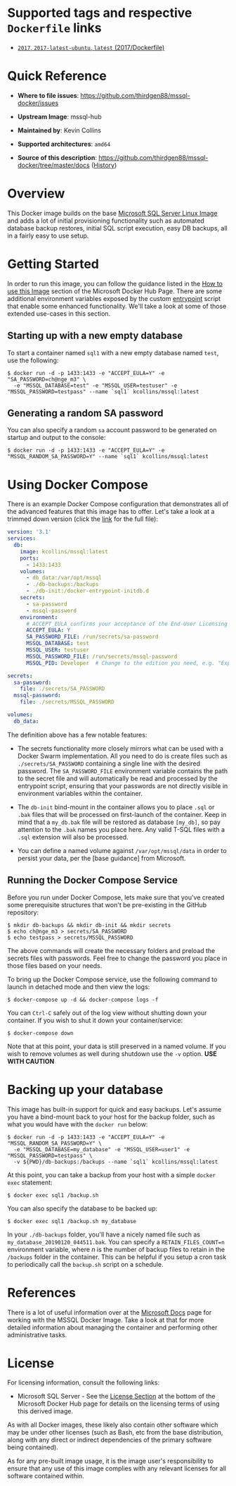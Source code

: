 # Supported tags and respective `Dockerfile` links

* [`2017`, `2017-latest-ubuntu`, `latest` (2017/Dockerfile)](https://github.com/thirdgen88/mssql-docker/blob/master/2017/Dockerfile)

# Quick Reference

* **Where to file issues**:
https://github.com/thirdgen88/mssql-docker/issues

* **Upstream Image**:
mssql-hub

* **Maintained by**:
Kevin Collins

* **Supported architectures**:
`amd64`

* **Source of this description**:
https://github.com/thirdgen88/mssql-docker/tree/master/docs ([History](https://github.com/thirdgen88/mssql-docker/commits/master/docs))

# Overview

This Docker image builds on the base [Microsoft SQL Server Linux Image][mssql-hub] and adds a lot of initial provisioning functionality such as automated database backup restores, initial SQL script execution, easy DB backups, all in a fairly easy to use setup.

# Getting Started

In order to run this image, you can follow the guidance listed in the [How to use this Image][mssql-hub] section of the Microsoft Docker Hub Page.  There are some additional environment variables exposed by the custom [entrypoint](2017/docker-entrypoint.sh) script that enable some enhanced functionality.  We'll take a look at some of those extended use-cases in this section.

## Starting up with a new empty database

To start a container named `sql1` with a new empty database named `test`, use the following:

    $ docker run -d -p 1433:1433 -e "ACCEPT_EULA=Y" -e "SA_PASSWORD=ch@nge_m3" \
      -e "MSSQL_DATABASE=test" -e "MSSQL_USER=testuser" -e "MSSQL_PASSWORD=testpass" --name `sql1` kcollins/mssql:latest

## Generating a random SA password

You can also specify a random `sa` account password to be generated on startup and output to the console:

    $ docker run -d -p 1433:1433 -e "ACCEPT_EULA=Y" -e "MSSQL_RANDOM_SA_PASSWORD=Y" --name `sql1` kcollins/mssql:latest

# Using Docker Compose

There is an example Docker Compose configuration that demonstrates all of the advanced features that this image has to offer.  Let's take a look at a trimmed down version (click the [link][docker-compose] for the full file):

```yaml
version: '3.1'
services:
  db:
    image: kcollins/mssql:latest
    ports:
      - 1433:1433
    volumes:
      - db_data:/var/opt/mssql
      - ./db-backups:/backups
      - ./db-init:/docker-entrypoint-initdb.d
    secrets:
      - sa-password
      - mssql-password
    environment:
      # ACCEPT_EULA confirms your acceptance of the End-User Licensing Agreement.
      ACCEPT_EULA: Y
      SA_PASSWORD_FILE: /run/secrets/sa-password
      MSSQL_DATABASE: test
      MSSQL_USER: testuser
      MSSQL_PASSWORD_FILE: /run/secrets/mssql-password
      MSSQL_PID: Developer  # Change to the edition you need, e.g. "Express", "Standard", etc.

secrets:
  sa-password:
    file: ./secrets/SA_PASSWORD
  mssql-password:
    file: ./secrets/MSSQL_PASSWORD

volumes:
  db_data:
```

The definition above has a few notable features:

- The secrets functionality more closely mirrors what can be used with a Docker Swarm implementation.  All you need to do is create files such as `./secrets/SA_PASSWORD` containing a single line with the desired password.  The `SA_PASSWORD_FILE` environment variable contains the path to the secret file and will automatically be read and processed by the entrypoint script, ensuring that your passwords are not directly visible in environment variables within the container.

- The `db-init` bind-mount in the container allows you to place `.sql` or `.bak` files that will be processed on first-launch of the container.  Keep in mind that a `my_db.bak` file will be restored as database `[my_db]`, so pay attention to the `.bak` names you place here.  Any valid T-SQL files with a `.sql` extension will also be processed.

- You can define a named volume against `/var/opt/mssql/data` in order to persist your data, per the [base guidance] from Microsoft.

## Running the Docker Compose Service

Before you run under Docker Compose, lets make sure that you've created some prerequisite structures that won't be pre-existing in the GitHub repository:

    $ mkdir db-backups && mkdir db-init && mkdir secrets
    $ echo ch@nge_m3 > secrets/SA_PASSWORD
    $ echo testpass > secrets/MSSQL_PASSWORD

The above commands will create the necessary folders and preload the secrets files with passwords.  Feel free to change the password you place in those files based on your needs.

To bring up the Docker Compose service, use the following command to launch in detached mode and then view the logs:

    $ docker-compose up -d && docker-compose logs -f

You can `Ctrl-C` safely out of the log view without shutting down your container.  If you wish to shut it down your container/service:

    $ docker-compose down

Note that at this point, your data is still preserved in a named volume.  If you wish to remove volumes as well during shutdown use the `-v` option.  **USE WITH CAUTION**

# Backing up your database

This image has built-in support for quick and easy backups.  Let's assume you have a bind-mount back to your host for the backup folder, such as what you would have with the `docker run` below:

    $ docker run -d -p 1433:1433 -e "ACCEPT_EULA=Y" -e "MSSQL_RANDOM_SA_PASSWORD=Y" \
      -e "MSSQL_DATABASE=my_database" -e "MSSQL_USER=user1" -e "MSSQL_PASSWORD=testpass" \
      -v ${PWD}/db-backups:/backups --name `sql1` kcollins/mssql:latest

At this point, you can take a backup from your host with a simple `docker exec` statement:

    $ docker exec sql1 /backup.sh

You can also specify the database to be backed up:

    $ docker exec sql1 /backup.sh my_database

In your `./db-backups` folder, you'll have a nicely named file such as `my_database_20190120_044511.bak`.  You can specify a `RETAIN_FILES_COUNT=n` environment variable, where _n_ is the number of backup files to retain in the `/backups` folder in the container.  This can be helpful if you setup a cron task to periodically call the `backup.sh` script on a schedule.

# References

There is a lot of useful information over at the [Microsoft Docs](https://docs.microsoft.com/en-us/sql/linux/quickstart-install-connect-docker?view=sql-server-2017) page for working with the MSSQL Docker Image.  Take a look at that for more detailed information about managing the container and performing other administrative tasks.

# License

For licensing information, consult the following links:

* Microsoft SQL Server - See the [License Section][mssql-hub] at the bottom of the Microsoft Docker Hub page for details on the licensing terms of using this derived image.

As with all Docker images, these likely also contain other software which may be under other licenses (such as Bash, etc from the base distribution, along with any direct or indirect dependencies of the primary software being contained).

As for any pre-built image usage, it is the image user's responsibility to ensure that any use of this image complies with any relevant licenses for all software contained within.

[docker-compose]: https://github.com/thirdgen88/mssql-docker/blob/master/docker-compose.yml "Docker Compose Example"
[mssql-hub]: https://hub.docker.com/_/microsoft-mssql-server
